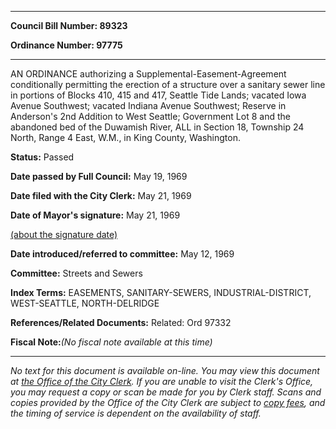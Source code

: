 

********

**Council Bill Number: 89323**
   
**Ordinance Number: 97775**
********

 AN ORDINANCE authorizing a Supplemental-Easement-Agreement conditionally permitting the erection of a structure over a sanitary sewer line in portions of Blocks 410, 415 and 417, Seattle Tide Lands; vacated Iowa Avenue Southwest; vacated Indiana Avenue Southwest; Reserve in Anderson's 2nd Addition to West Seattle; Government Lot 8 and the abandoned bed of the Duwamish River, ALL in Section 18, Township 24 North, Range 4 East, W.M., in King County, Washington.

**Status:** Passed
   
**Date passed by Full Council:** May 19, 1969
   
**Date filed with the City Clerk:** May 21, 1969
   
**Date of Mayor's signature:** May 21, 1969
   
[(about the signature date)](/~public/approvaldate.htm)
   
   
   
**Date introduced/referred to committee:** May 12, 1969
   
**Committee:** Streets and Sewers
   
   
**Index Terms:** EASEMENTS, SANITARY-SEWERS, INDUSTRIAL-DISTRICT, WEST-SEATTLE, NORTH-DELRIDGE

**References/Related Documents:** Related: Ord 97332

**Fiscal Note:**_(No fiscal note available at this time)_
********

_No text for this document is available on-line. You may view this document at [the Office of the City Clerk](http://www.seattle.gov/leg/clerk/contactUs.htm). If you are unable to visit the Clerk's Office, you may request a copy or scan be made for you by Clerk staff. Scans and copies provided by the Office of the City Clerk are subject to [copy fees](http://clerk.seattle.gov/~public/clerkfees.htm), and the timing of service is dependent on the availability of staff._

